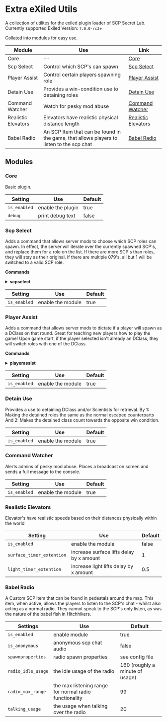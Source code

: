# Extra eXiled Utils

A collection of utilites for the exiled plugin loader of SCP Secret Lab.
<br> Currently supported Exiled Version: `7.0.0-rc3`+

Collated into modules for easy use.


| Module | Use | Link |
| ------ | --- | ---- | 
| Core | -- | [Core](#Core) |
| Scp Select | Control which SCP's can spawn | [Scp Select](#Core) |
| Player Assist | Control certain players spawning role | [Player Assist](#Scp-Select) |
| Detain Use | Provides a win-condition use to detaining roles | [Detain Use](#Player-Assist) |
| Command Watcher | Watch for pesky mod abuse | [Command Watcher](#Command-Watcher) |
| Realistic Elevators | Elevators have realistic physical distance length | [Realistic Elevators](#Realistic-Elevators) |
| Babel Radio | An SCP Item that can be found in the game, that allows players to listen to the scp chat | [Babel Radio](#Babel-Radio) |

## Modules

### Core

Basic plugin.

| Setting | Use | Default |
| ------- | --- | ------- |
| `is_enabled` | enable the plugin | true |
| `debug` | print debug text | false | 


### Scp Select

Adds a command that allows server mods to choose which SCP roles can spawn.
In effect, the server will iterate over the currently spawned SCP's, and replace them for a role on the list.
If there are more SCP's than roles, they will stay as their original.
If there are multiple 079's, all but 1 will be switched to a valid SCP role.

**Commands**
<details>
	<summary> <b>scpselect</b> </summary>
	Usage: scpselect (add/remove/list/all) [RoleType] <br> <br>
	<b>all</b> - list all possible RoleType Enum values. <br>
	<b>list</b> - lists the currently active RoleTypes. <br>
	<b>add</b> - chooses a RoleType to switch a SCP to. <br>
	<b>remove</b> - removes a RoleType to switch a SCP to. <br>
</details>

| Setting | Use | Default |
| ------- | --- | ------- |
| `is_enabled` | enable the module | true |

### Player Assist

Adds a command that allows server mods to dictate if a player will spawn as a DClass on that round.
Great for teaching new players how to play the game!
Upon game start, if the player selected isn't already an DClass, they will switch roles with one of the DClass.

**Commands**
<details>
	<summary> <b>playerassist</b> </summary>
	Usage: (playerassist/pa) [playername] <br> <br>
	Inputed player name will toggle between their forced DClass role upon game start.
	Doesn't persist between rounds.
</details>

| Setting | Use | Default |
| ------- | --- | ------- |
| `is_enabled` | enable the module | true | 

### Detain Use

Provides a use to detaining DClass and/or Scientists for retrieval.
By 1: Making the detained roles the same as the normal escapee counterparts
And 2: Makes the detained class count towards the opposite win condition.

| Setting | Use | Default |
| ------- | --- | ------- |
| `is_enabled` | enable the module | true |

### Command Watcher

Alerts admins of pesky mod abuse. 
Places a broadcast on screen and sends a full message to the console.

| Setting | Use | Default |
| ------- | --- | ------- |
| `is_enabled` | enable the module | true |

### Realistic Elevators

Elevator's have realistic speeds based on their distances physically within the world

| Setting | Use | Default |
| ------- | --- | ------- |
| `is_enabled` | enable the module | false |
| `surface_timer_extention` | increase surface lifts delay by x amount | 1 |
| `light_timer_extention` | increase light lifts delay by x amount | 0.5 |


### Babel Radio

A Custom SCP item that can be found in pedestals around the map.
This item, when active, allows the players to listen to the SCP's chat - whilst also acting as a normal radio.
They cannot speak to the SCP's only listen, as was the nature of the babel fish in Hitchhikers.

| Settings | Use | Default |
| -------- | --- | ------- |
| `is_enabled` | enable module | true |
| `is_anonymous` | anonymous scp chat audio | false |
| `spawnproperties` | radio spawn properties | see config file |
| `radio_idle_usage` | the idle usage of the radio | 160 (roughly a minute of usage) |
| `radio_max_range` | the max listening range for normal radio functionality | 99 |
| `talking_usage` | the usage when talking over the radio | 20 |
